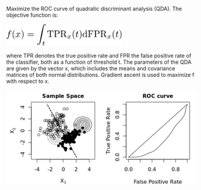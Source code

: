
Maximize the ROC curve of quadratic discriminant analysis (QDA). The objective function is:

<img src="https://raw.githubusercontent.com/pbenner/autodiff/master/demo/roc-maximization/README//eq_no_01.png" alt="" height="60">

where TPR denotes the true positive rate and FPR the false positive rate of the classifier, both as a function of threshold t. The parameters of the QDA are given by the vector x, which includes the means and covariance matrices of both normal distributions. Gradient ascent is used to maximize f with respect to x.

![Optimization](roc.plots/plot.gif)
